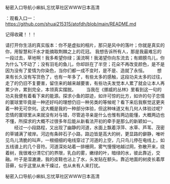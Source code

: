 秘密入口导航小蝌蚪,忘忧草社区WWW日本高清

：观看入口一：https://github.com/shuai215315/atofdh/blob/main/README.md


记得收藏！！！



请打开你生活的真实版本：你不是虚拟的相片，那只是风中的落叶；你就是真实的你，用智慧和汗水才能摘取荆棘之上的花冠。
我想告诉所有人，那是我最难忘的一段过去，草地啊！我多希望你绿；溪流啊！我渴望你向东流去；有翅膀鸟儿，你为什么飞不动了；没有羽毛的鱼儿，你却跃在了半空；花朵不再改变颜色，是不是因为没有了爱情为你染色，当你们都一成不变时，是不是、造就了永恒。
　　想来有长久没有写货色了，也有一年多了，有些太多的感触，这段功夫太多的过往，走了的仍旧不复要害，留住来的越来越要害，有些功夫发觉本人累了就会让本人再累少许，累到完全，本领真实摆脱。
　　当我在《挪威的丛林》里看到这一句的功夫我便有着看下来的能源。探求小鱼的踪迹，如许可惊的比方，如许的句子恋情的寰球里毕竟是一种还好吗的理想仍旧一种另类的等候呢？看下来后我察觉这更夹着一种无可奈何。这大概是我的一种部分体验，但这种味道又有几何人体验过呢?恋情的寰球里从来就没有对与错，尽管追寻亲是什么也惟有两边能懂，大概两边也不懂，所探求的大概不过很多年后能从新看法开初的牵手是那么的新颖如一。
　　经过一小段路程，又出现了幽静的河道，水面上飘着浮萍、水草、芦苇、茂密的草铺满了坡岸。河边有条碎石子小路，路边皆是高大的树，更显路的僻静，唯听见鸟儿清脆的叫声，一根细细的电线穿过了河道的上空，几只鸟儿停在电线上，如五线谱上的几个音符。河道深处站着一排栅网，雾气慢慢地越过网，弥散开来，绕着树，我很难分清它们的界限，乳白的雾，嫩绿的叶，暗绿的水，彼此靠近，交融。叶子是湿漉漉，我的皮鞋也沾上了水，头发贴在额头。靠近地面的树皮长着厚苔藓，似乎这里从未干燥过，也从未有人来打扰。







秘密入口导航小蝌蚪,忘忧草社区WWW日本高清
